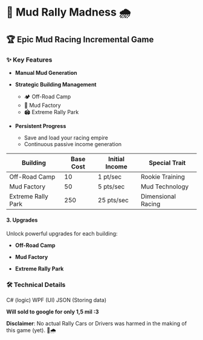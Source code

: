 # 🚜 Mud Rally Madness 🌧️

## 🏆 Epic Mud Racing Incremental Game

### ✨ Key Features

- **Manual Mud Generation**
- **Strategic Building Management**
  - 🏕️ Off-Road Camp
  - 🚜 Mud Factory
  - 🏟️ Extreme Rally Park

- **Persistent Progress**
  - Save and load your racing empire
  - Continuous passive income generation


| Building | Base Cost | Initial Income | Special Trait |
|----------|-----------|----------------|---------------|
| Off-Road Camp | 10 | 1 pt/sec | Rookie Training |
| Mud Factory | 50 | 5 pts/sec | Mud Technology |
| Extreme Rally Park | 250 | 25 pts/sec | Dimensional Racing |

#### 3. Upgrades
Unlock powerful upgrades for each building:
- **Off-Road Camp** 

- **Mud Factory**

- **Extreme Rally Park**

### 🛠️ Technical Details
C# (logic)
WPF (UI)
JSON (Storing data)


**Will sold to google for only 1,5 mil :3**

**Disclaimer**: No actual Rally Cars or Drivers was harmed in the making of this game (yet). 🚜🌧️

